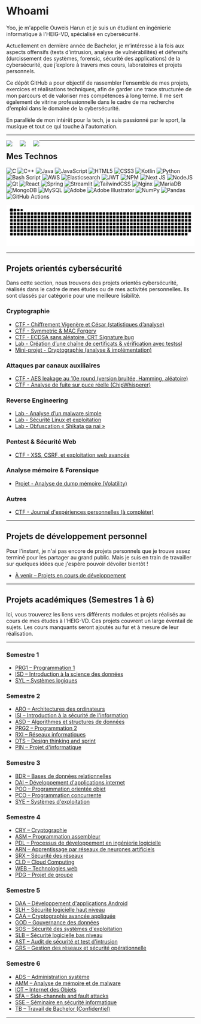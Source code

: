 # Whoami

Yoo, je m'appelle Ouweis Harun et je suis un étudiant en ingénierie informatique à l'HEIG-VD, spécialisé en cybersécurité.

Actuellement en dernière année de Bachelor, je m’intéresse à la fois aux aspects offensifs (tests d’intrusion, analyse de vulnérabilités) et défensifs (durcissement des systèmes, forensic, sécurité des applications) de la cybersécurité, que j’explore à travers mes cours, laboratoires et projets personnels.

Ce dépôt GitHub a pour objectif de rassembler l'ensemble de mes projets, exercices et réalisations techniques, afin de garder une trace structurée de mon parcours et de valoriser mes compétences à long terme. Il me sert également de vitrine professionnelle dans le cadre de ma recherche d'emploi dans le domaine de la cybersécurité.

En parallèle de mon intérêt pour la tech, je suis passionné par le sport, la musique et tout ce qui touche à l'automation.

---

<p align="center">
  <span style="float:left; margin-right: 20px;">
    <picture>
      <source media="(prefers-color-scheme: dark)" srcset="https://novatorem-pv.vercel.app/api/spotify?background_color=0d1117&border_color=ffffff" />
      <source media="(prefers-color-scheme: light)" srcset="https://novatorem-pv.vercel.app/api/spotify?background_color=ffffff&border_color=000000" />
      <img src="https://novatorem-pv.vercel.app/api/spotify?background_color=ffffff&border_color=000000" height="160" />
    </picture>
  </span>

  <span style="float:left; margin-right: 20px;">
    <picture>
      <source media="(prefers-color-scheme: dark)" srcset="https://github-readme-stats.vercel.app/api?username=Tobi2o&theme=vue-dark&hide_border=false&include_all_commits=true&count_private=true&v=2" />
      <source media="(prefers-color-scheme: light)" srcset="https://github-readme-stats.vercel.app/api?username=Tobi2o&theme=vue&hide_border=false&include_all_commits=true&count_private=true&v=2" />
      <img src="https://github-readme-stats.vercel.app/api?username=Tobi2o&theme=vue&hide_border=false&include_all_commits=true&count_private=true&v=2" height="160" />
    </picture>
  </span>

  <!-- Top Languages -->
  <span style="float:left;">
    <picture>
      <source media="(prefers-color-scheme: dark)" srcset="https://github-readme-stats.vercel.app/api/top-langs/?username=Tobi2o&theme=vue-dark&hide_border=false&include_all_commits=true&count_private=true&layout=compact&v=2" />
      <source media="(prefers-color-scheme: light)" srcset="https://github-readme-stats.vercel.app/api/top-langs/?username=Tobi2o&theme=vue&hide_border=false&include_all_commits=true&count_private=true&layout=compact&v=2" />
      <img src="https://github-readme-stats.vercel.app/api/top-langs/?username=Tobi2o&theme=vue&hide_border=false&include_all_commits=true&count_private=true&layout=compact&v=2" height="160" />
    </picture>
  </span>
</p>

---

## Mes Technos

![C](https://img.shields.io/badge/c-%2300599C.svg?style=for-the-badge&logo=c&logoColor=white) ![C++](https://img.shields.io/badge/c++-%2300599C.svg?style=for-the-badge&logo=c%2B%2B&logoColor=white) ![Java](https://img.shields.io/badge/java-%23ED8B00.svg?style=for-the-badge&logo=openjdk&logoColor=white) ![JavaScript](https://img.shields.io/badge/javascript-%23323330.svg?style=for-the-badge&logo=javascript&logoColor=%23F7DF1E) ![HTML5](https://img.shields.io/badge/html5-%23E34F26.svg?style=for-the-badge&logo=html5&logoColor=white) ![CSS3](https://img.shields.io/badge/css3-%231572B6.svg?style=for-the-badge&logo=css3&logoColor=white) ![Kotlin](https://img.shields.io/badge/kotlin-%237F52FF.svg?style=for-the-badge&logo=kotlin&logoColor=white) ![Python](https://img.shields.io/badge/python-3670A0?style=for-the-badge&logo=python&logoColor=ffdd54) ![Bash Script](https://img.shields.io/badge/bash_script-%23121011.svg?style=for-the-badge&logo=gnu-bash&logoColor=white) ![AWS](https://img.shields.io/badge/AWS-%23FF9900.svg?style=for-the-badge&logo=amazon-aws&logoColor=white) ![Elasticsearch](https://img.shields.io/badge/elasticsearch-%230377CC.svg?style=for-the-badge&logo=elasticsearch&logoColor=white) ![JWT](https://img.shields.io/badge/JWT-black?style=for-the-badge&logo=JSON%20web%20tokens) ![NPM](https://img.shields.io/badge/NPM-%23CB3837.svg?style=for-the-badge&logo=npm&logoColor=white) ![Next JS](https://img.shields.io/badge/Next-black?style=for-the-badge&logo=next.js&logoColor=white) ![NodeJS](https://img.shields.io/badge/node.js-6DA55F?style=for-the-badge&logo=node.js&logoColor=white) ![Qt](https://img.shields.io/badge/Qt-%23217346.svg?style=for-the-badge&logo=Qt&logoColor=white) ![React](https://img.shields.io/badge/react-%2320232a.svg?style=for-the-badge&logo=react&logoColor=%2361DAFB) ![Spring](https://img.shields.io/badge/spring-%236DB33F.svg?style=for-the-badge&logo=spring&logoColor=white) ![Streamlit](https://img.shields.io/badge/Streamlit-%23FE4B4B.svg?style=for-the-badge&logo=streamlit&logoColor=white) ![TailwindCSS](https://img.shields.io/badge/tailwindcss-%2338B2AC.svg?style=for-the-badge&logo=tailwind-css&logoColor=white) ![Nginx](https://img.shields.io/badge/nginx-%23009639.svg?style=for-the-badge&logo=nginx&logoColor=white) ![MariaDB](https://img.shields.io/badge/MariaDB-003545?style=for-the-badge&logo=mariadb&logoColor=white) ![MongoDB](https://img.shields.io/badge/MongoDB-%234ea94b.svg?style=for-the-badge&logo=mongodb&logoColor=white) ![MySQL](https://img.shields.io/badge/mysql-4479A1.svg?style=for-the-badge&logo=mysql&logoColor=white) ![Adobe](https://img.shields.io/badge/adobe-%23FF0000.svg?style=for-the-badge&logo=adobe&logoColor=white) ![Adobe Illustrator](https://img.shields.io/badge/adobe%20illustrator-%23FF9A00.svg?style=for-the-badge&logo=adobe%20illustrator&logoColor=white) ![NumPy](https://img.shields.io/badge/numpy-%23013243.svg?style=for-the-badge&logo=numpy&logoColor=white) ![Pandas](https://img.shields.io/badge/pandas-%23150458.svg?style=for-the-badge&logo=pandas&logoColor=white) ![GitHub Actions](https://img.shields.io/badge/github%20actions-%232671E5.svg?style=for-the-badge&logo=githubactions&logoColor=white)

<picture>
  <source media="(prefers-color-scheme: dark)" srcset="https://raw.githubusercontent.com/Tobi2o/Tobi2o/output/github-snake-dark.svg" />
  <source media="(prefers-color-scheme: light)" srcset="https://raw.githubusercontent.com/Tobi2o/Tobi2o/output/github-snake.svg" />
  <img alt="github-snake" src="https://raw.githubusercontent.com/Tobi2o/Tobi2o/output/github-snake.svg" />
</picture>

---

## Projets orientés cybersécurité

Dans cette section, nous trouvons des projets orientés cybersécurité, réalisés dans le cadre de mes études ou de mes activités personnelles. Ils sont classés par catégorie pour une meilleure lisibilité.

### Cryptographie

- [CTF - Chiffrement Vigenère et César (statistiques d’analyse)](#à-remplir)
- [CTF - Symmetric & MAC Forgery](#à-remplir)
- [CTF - ECDSA sans aléatoire, CRT Signature bug](#à-remplir)
- [Lab - Création d’une chaîne de certificats & vérification avec testssl](#à-remplir)
- [Mini-projet - Cryptographie (analyse & implémentation)](#à-remplir)

### Attaques par canaux auxiliaires

- [CTF - AES leakage au 10e round (version bruitée, Hamming, aléatoire)](#à-remplir)
- [CTF - Analyse de fuite sur puce réelle (ChipWhisperer)](#à-remplir)

### Reverse Engineering

- [Lab - Analyse d’un malware simple](#à-remplir)
- [Lab - Sécurité Linux et exploitation](#à-remplir)
- [Lab - Obfuscation « Shikata ga nai »](#à-remplir)

### Pentest & Sécurité Web

- [CTF - XSS, CSRF, et exploitation web avancée](#à-remplir)

### Analyse mémoire & Forensique

- [Projet - Analyse de dump mémoire (Volatility)](#à-remplir)

### Autres

- [CTF - Journal d'expériences personnelles (à compléter)](#à-remplir)

---

## Projets de développement personnel

Pour l'instant, je n'ai pas encore de projets personnels que je trouve assez terminé pour les partager au grand public. Mais je suis en train de travailler sur quelques idées que j'espère pouvoir dévoiler bientôt !

- [À venir – Projets en cours de développement](#à-remplir)

---

## Projets académiques (Semestres 1 à 6)

Ici, vous trouverez les liens vers différents modules et projets réalisés au cours de mes études à l'HEIG-VD. Ces projets couvrent un large éventail de sujets. Les cours manquants seront ajoutés au fur et à mesure de leur réalisation.

---

### Semestre 1

- [PRG1 – Programmation 1](https://github.com/Tobi2o/PRG1)
- [ISD – Introduction à la science des données](https://github.com/Tobi2o/ISD)
- [SYL – Systèmes logiques](https://github.com/Tobi2o/SYL)

### Semestre 2

- [ARO – Architectures des ordinateurs](https://github.com/Tobi2o/ARO)
- [ISI – Introduction à la sécurité de l'information](https://github.com/Tobi2o/ISI)
- [ASD – Algorithmes et structures de données](https://github.com/Tobi2o/ASD)
- [PRG2 – Programmation 2](https://github.com/Tobi2o/PRG2)
- [RXI – Réseaux informatiques](https://github.com/Tobi2o/RXI)
- [DTS – Design thinking and sprint](https://github.com/Tobi2o/DTS)
- [PIN – Projet d'informatique](https://github.com/Tobi2o/PIN)

### Semestre 3

- [BDR – Bases de données relationnelles](https://github.com/Tobi2o/BDR)
- [DAI – Développement d'applications internet](https://github.com/Tobi2o/DAI)
- [POO – Programmation orientée objet](https://github.com/Tobi2o/POO)
- [PCO – Programmation concurrente](https://github.com/Tobi2o/PCO)
- [SYE – Systèmes d'exploitation](https://github.com/Tobi2o/SYE)

### Semestre 4

- [CRY – Cryptographie](https://github.com/Tobi2o/CRY)
- [ASM – Programmation assembleur](https://github.com/Tobi2o/ASM)
- [PDL – Processus de développement en ingénierie logicielle](https://github.com/Tobi2o/PDL)
- [ARN – Apprentissage par réseaux de neurones artificiels](https://github.com/Tobi2o/ARN)
- [SRX – Sécurité des réseaux](https://github.com/Tobi2o/SRX)
- [CLD – Cloud Computing](https://github.com/Tobi2o/CLD)
- [WEB – Technologies web](https://github.com/Tobi2o/WEB)
- [PDG – Projet de groupe](https://github.com/Tobi2o/PDG)

### Semestre 5

- [DAA – Développement d'applications Android](https://github.com/Tobi2o/DAA)
- [SLH – Sécurité logicielle haut niveau](https://github.com/Tobi2o/SLH)
- [CAA – Cryptographie avancée appliquée](https://github.com/Tobi2o/CAA)
- [GOD – Gouvernance des données](https://github.com/Tobi2o/GOD)
- [SOS – Sécurité des systèmes d'exploitation](https://github.com/Tobi2o/SOS)
- [SLB – Sécurité logicielle bas niveau](https://github.com/Tobi2o/SLB)
- [AST – Audit de sécurité et test d'intrusion](https://github.com/Tobi2o/AST)
- [GRS – Gestion des réseaux et sécurité opérationnelle](https://github.com/Tobi2o/GRS)

### Semestre 6

- [ADS – Administration système](https://github.com/Tobi2o/ADS)
- [AMM – Analyse de mémoire et de malware](https://github.com/Tobi2o/AMM)
- [IOT – Internet des Objets](https://github.com/Tobi2o/IOT)
- [SFA – Side-channels and fault attacks](https://github.com/Tobi2o/SFA)
- [SSE – Séminaire en sécurité informatique](https://github.com/Tobi2o/SSE)
- [TB – Travail de Bachelor (Confidentiel)](https://github.com/Tobi2o/TB)

---
